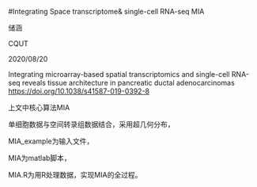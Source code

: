 
#Integrating Space transcriptome& single-cell RNA-seq MIA

储涵

CQUT

2020/08/20

Integrating microarray-based spatial transcriptomics and single-cell RNA-seq reveals tissue architecture in pancreatic ductal adenocarcinomas https://doi.org/10.1038/s41587-019-0392-8

上文中核心算法MIA

单细胞数据与空间转录组数据结合，采用超几何分布，

MIA_example为输入文件，

MIA为matlab脚本，

MIA.R为用R处理数据，实现MIA的全过程。
